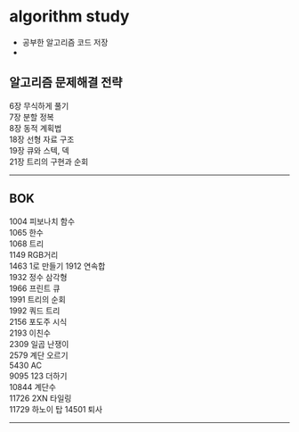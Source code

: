 # algorithm study
- 공부한 알고리즘 코드 저장  
- 
  
## 알고리즘 문제해결 전략

6장 무식하게 풀기  
7장 분할 정복  
8장 동적 계획법  
18장 선형 자료 구조  
19장 큐와 스텍, 덱  
21장 트리의 구현과 순회  

---
## BOK
  
1004 피보나치 함수  
1065 한수  
1068 트리  
1149 RGB거리  
1463 1로 만들기
1912 연속합  
1932 정수 삼각형  
1966 프린트 큐  
1991 트리의 순회  
1992 쿼드 트리  
2156 포도주 시식  
2193 이친수  
2309 일곱 난쟁이  
2579 계단 오르기  
5430 AC  
9095 123 더하기  
10844 계단수  
11726 2XN 타일링  
11729 하노이 탑
14501 퇴사  

---
